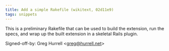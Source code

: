 ```yaml
---
title: Add a simple Rakefile (wikitext, 02d11e9)
tags: snippets
---
```


This is a preliminary Rakefile that can be used to build the extension, run the specs, and wrap up the built extension in a skeletal Rails plugin.

Signed-off-by: Greg Hurrell &lt;greg@hurrell.net&gt;

